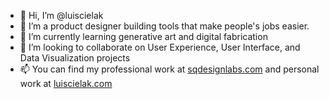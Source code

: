 - 👋 Hi, I’m @luiscielak
- 👀 I’m a product designer building tools that make people's jobs easier. 
- 🌱 I’m currently learning generative art and digital fabrication
- 💞️ I’m looking to collaborate on User Experience, User Interface, and Data Visualization projects
- 📫 You can find my professional work at [sqdesignlabs.com](https://sqdesignlabs.com/) and personal work at [luiscielak.com](https://www.luiscielak.com/)
